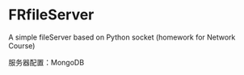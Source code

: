 # FRfileServer
A simple fileServer based on Python socket (homework for Network Course)

服务器配置：MongoDB
